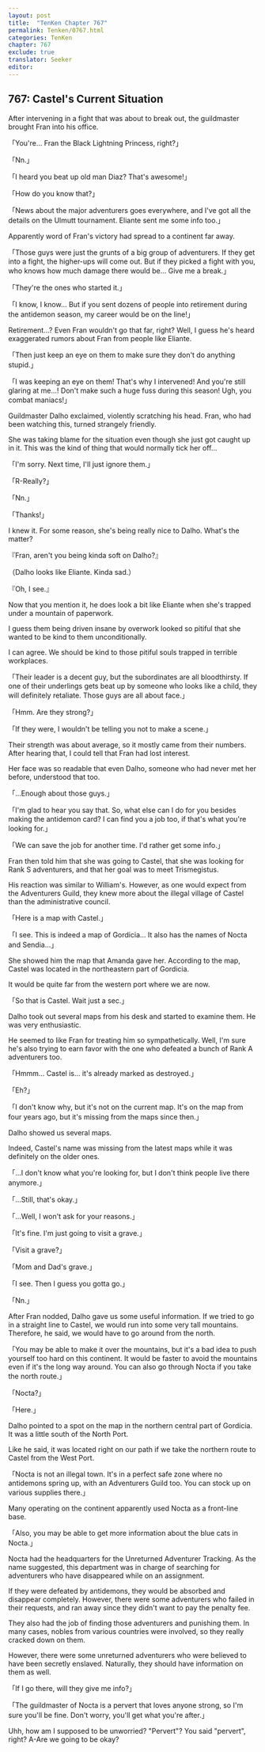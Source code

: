 ```yaml
---
layout: post
title:  "TenKen Chapter 767"
permalink: Tenken/0767.html
categories: TenKen
chapter: 767
exclude: true
translator: Seeker
editor: 
---
```

<h2>767: Castel's Current Situation</h2>

After intervening in a fight that was about to break out, the guildmaster brought Fran into his office.

「You're... Fran the Black Lightning Princess, right?」

「Nn.」

「I heard you beat up old man Diaz? That's awesome!」

「How do you know that?」

「News about the major adventurers goes everywhere, and I've got all the details on the Ulmutt tournament. Eliante sent me some info too.」

Apparently word of Fran's victory had spread to a continent far away.

「Those guys were just the grunts of a big group of adventurers. If they get into a fight, the higher-ups will come out. But if they picked a fight with you, who knows how much damage there would be... Give me a break.」

「They're the ones who started it.」

「I know, I know... But if you sent dozens of people into retirement during the antidemon season, my career would be on the line!」

Retirement...? Even Fran wouldn't go that far, right? Well, I guess he's heard exaggerated rumors about Fran from people like Eliante.

「Then just keep an eye on them to make sure they don't do anything stupid.」

「I was keeping an eye on them! That's why I intervened! And you're still glaring at me...! Don't make such a huge fuss during this season! Ugh, you combat maniacs!」

Guildmaster Dalho exclaimed, violently scratching his head. Fran, who had been watching this, turned strangely friendly.

She was taking blame for the situation even though she just got caught up in it. This was the kind of thing that would normally tick her off...

「I'm sorry. Next time, I'll just ignore them.」

「R-Really?」

「Nn.」

「Thanks!」

I knew it. For some reason, she's being really nice to Dalho. What's the matter?

『Fran, aren't you being kinda soft on Dalho?』

（Dalho looks like Eliante. Kinda sad.）

『Oh, I see.』

Now that you mention it, he does look a bit like Eliante when she's trapped under a mountain of paperwork.

I guess them being driven insane by overwork looked so pitiful that she wanted to be kind to them unconditionally.

I can agree. We should be kind to those pitiful souls trapped in terrible workplaces.

「Their leader is a decent guy, but the subordinates are all bloodthirsty. If one of their underlings gets beat up by someone who looks like a child, they will definitely retaliate. Those guys are all about face.」

「Hmm. Are they strong?」

「If they were, I wouldn't be telling you not to make a scene.」

Their strength was about average, so it mostly came from their numbers. After hearing that, I could tell that Fran had lost interest.

Her face was so readable that even Dalho, someone who had never met her before, understood that too.

「...Enough about those guys.」

「I'm glad to hear you say that. So, what else can I do for you besides making the antidemon card? I can find you a job too, if that's what you're looking for.」

「We can save the job for another time. I'd rather get some info.」

Fran then told him that she was going to Castel, that she was looking for Rank S adventurers, and that her goal was to meet Trismegistus.

His reaction was similar to William's. However, as one would expect from the Adventurers Guild, they knew more about the illegal village of Castel than the administrative council.

「Here is a map with Castel.」

「I see. This is indeed a map of Gordicia... It also has the names of Nocta and Sendia...」

She showed him the map that Amanda gave her. According to the map, Castel was located in the northeastern part of Gordicia.

It would be quite far from the western port where we are now.

「So that is Castel. Wait just a sec.」

Dalho took out several maps from his desk and started to examine them. He was very enthusiastic.

He seemed to like Fran for treating him so sympathetically. Well, I'm sure he's also trying to earn favor with the one who defeated a bunch of Rank A adventurers too.

「Hmmm... Castel is... it's already marked as destroyed.」

「Eh?」

「I don't know why, but it's not on the current map. It's on the map from four years ago, but it's missing from the maps since then.」

Dalho showed us several maps.

Indeed, Castel's name was missing from the latest maps while it was definitely on the older ones.

「...I don't know what you're looking for, but I don't think people live there anymore.」

「...Still, that's okay.」

「...Well, I won't ask for your reasons.」

「It's fine. I'm just going to visit a grave.」

「Visit a grave?」

「Mom and Dad's grave.」

「I see. Then I guess you gotta go.」

「Nn.」

After Fran nodded, Dalho gave us some useful information. If we tried to go in a straight line to Castel, we would run into some very tall mountains. Therefore, he said, we would have to go around from the north.

「You may be able to make it over the mountains, but it's a bad idea to push yourself too hard on this continent. It would be faster to avoid the mountains even if it's the long way around. You can also go through Nocta if you take the north route.」

「Nocta?」

「Here.」

Dalho pointed to a spot on the map in the northern central part of Gordicia. It was a little south of the North Port.

Like he said, it was located right on our path if we take the northern route to Castel from the West Port.

「Nocta is not an illegal town. It's in a perfect safe zone where no antidemons spring up, with an Adventurers Guild too. You can stock up on various supplies there.」

Many operating on the continent apparently used Nocta as a front-line base.

「Also, you may be able to get more information about the blue cats in Nocta.」

Nocta had the headquarters for the Unreturned Adventurer Tracking. As the name suggested, this department was in charge of searching for adventurers who have disappeared while on an assignment.

If they were defeated by antidemons, they would be absorbed and disappear completely. However, there were some adventurers who failed in their requests, and ran away since they didn't want to pay the penalty fee.

They also had the job of finding those adventurers and punishing them. In many cases, nobles from various countries were involved, so they really cracked down on them.

However, there were some unreturned adventurers who were believed to have been secretly enslaved. Naturally, they should have information on them as well.

「If I go there, will they give me info?」

「The guildmaster of Nocta is a pervert that loves anyone strong, so I'm sure you'll be fine. Don't worry, you'll get what you're after.」

Uhh, how am I supposed to be unworried? "Pervert"? You said "pervert", right? A-Are we going to be okay?



